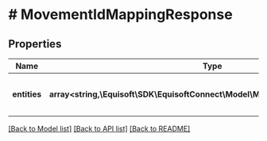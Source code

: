 # # MovementIdMappingResponse

## Properties

Name | Type | Description | Notes
------------ | ------------- | ------------- | -------------
**entities** | **array<string,\Equisoft\SDK\EquisoftConnect\Model\MovementMovedEntityEntry[]>** | List of entity, indexed by entity type | [optional]

[[Back to Model list]](../../README.md#models) [[Back to API list]](../../README.md#endpoints) [[Back to README]](../../README.md)
